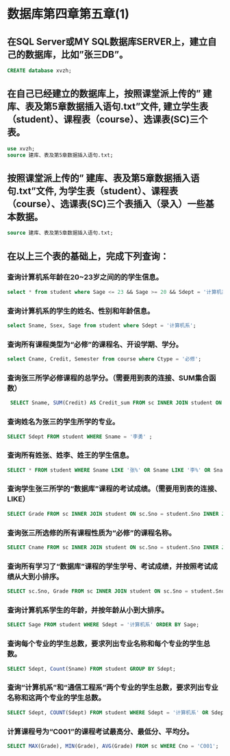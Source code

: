 # 数据库第四章第五章(1)

## 在SQL Server或MY SQL数据库SERVER上，建立自己的数据库，比如”张三DB”。

```sql
CREATE database xvzh;
```

## 在自己已经建立的数据库上，按照课堂派上传的” 建库、表及第5章数据插入语句.txt”文件, 建立学生表（student）、课程表（course）、选课表(SC)三个表。

```sql
use xvzh;
source 建库、表及第5章数据插入语句.txt;
```

## 按照课堂派上传的” 建库、表及第5章数据插入语句.txt”文件, 为学生表（student）、课程表（course）、选课表(SC)三个表插入（录入）一些基本数据。

```sql
source 建库、表及第5章数据插入语句.txt;
```

## 在以上三个表的基础上，完成下列查询：

### 查询计算机系年龄在20~23岁之间的的学生信息。

```sql
select * from student where Sage <= 23 && Sage >= 20 && Sdept = '计算机系';
```

### 查询计算机系的学生的姓名、性别和年龄信息。

```sql
select Sname, Ssex, Sage from student where Sdept = '计算机系';
```

### 查询所有课程类型为“必修”的课程名、开设学期、学分。

```sql
select Cname, Credit, Semester from course where Ctype = '必修';
```

### 查询张三所学必修课程的总学分。（需要用到表的连接、SUM集合函数）

```sql
 SELECT Sname, SUM(Credit) AS Credit_sum FROM sc INNER JOIN student ON sc.Sno = student.Sno INNER JOIN course ON course.Cno = sc.Cno WHERE Sname = '李勇';
```

### 查询姓名为张三的学生所学的专业。

```sql
SELECT Sdept FROM student WHERE Sname = '李勇' ;
```

### 查询所有姓张、姓李、姓王的学生信息。

```sql
SELECT * FROM student WHERE Sname LIKE '张%' OR Sname LIKE '李%' OR Sname LIKE '王%';
```

### 查询学生张三所学的“数据库”课程的考试成绩。（需要用到表的连接、LIKE）

```sql
SELECT Grade FROM sc INNER JOIN student ON sc.Sno = student.Sno INNER JOIN course ON course.Cno = sc.Cno WHERE Sname = '李勇' AND Cname = '数据库系统原理与应用';
```

### 查询张三所选修的所有课程性质为“必修”的课程名称。

```sql
SELECT Cname FROM sc INNER JOIN student ON sc.Sno = student.Sno INNER JOIN course ON course.Cno = sc.Cno WHERE Sname = '李勇' AND Ctype = '必修';
```



### 查询所有学习了“数据库”课程的学生学号、考试成绩，并按照考试成绩从大到小排序。

```sql
SELECT sc.Sno, Grade FROM sc INNER JOIN student ON sc.Sno = student.Sno INNER JOIN course ON course.Cno = sc.Cno WHERE Cname = '数据库系统原理与应用' ORDER BY Grade;
```



### 查询计算机系学生的年龄，并按年龄从小到大排序。

```sql
SELECT Sage FROM student WHERE Sdept = '计算机系' ORDER BY Sage;
```



### 查询每个专业的学生总数，要求列出专业名称和每个专业的学生总数。

```sql
SELECT Sdept, Count(Sname) FROM student GROUP BY Sdept;
```

### 查询“计算机系”和“通信工程系”两个专业的学生总数，要求列出专业名称和这两个专业的学生总数。

```sql
SELECT Sdept, COUNT(Sdept) FROM student WHERE Sdept = '计算机系' OR Sdept = '通信工程系' GROUP BY Sdept;
```

### 计算课程号为“C001”的课程考试最高分、最低分、平均分。

```sql
SELECT MAX(Grade), MIN(Grade), AVG(Grade) FROM sc WHERE Cno = 'C001';
```

